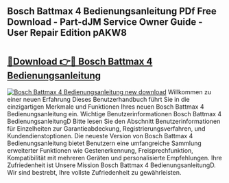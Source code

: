 ## Bosch Battmax 4 Bedienungsanleitung PDf Free Download - Part-dJM Service Owner Guide - User Repair Edition pAKW8

# <h2><a href="http://df0oru.blite.top/?on=Bosch+Battmax+4+Bedienungsanleitung">🔗Download 👉🔴 Bosch Battmax 4 Bedienungsanleitung</a></h2>

[![Bosch Battmax 4 Bedienungsanleitung new download](https://i.imgur.com/lujVjoI.png)](http://df0oru.blite.top/?on=Bosch+Battmax+4+Bedienungsanleitung)
Willkommen zu einer neuen Erfahrung Dieses Benutzerhandbuch führt Sie in die einzigartigen Merkmale und Funktionen Ihres neuen Bosch Battmax 4 Bedienungsanleitung ein. Wichtige Benutzerinformationen Bosch Battmax 4 BedienungsanleitungD Bitte lesen Sie den Abschnitt Benutzerinformationen für Einzelheiten zur Garantieabdeckung, Registrierungsverfahren, und Kundendienstoptionen. Die neueste Version von Bosch Battmax 4 Bedienungsanleitung bietet Benutzern eine umfangreiche Sammlung erweiterter Funktionen wie Gestenerkennung, Freisprechfunktion, Kompatibilität mit mehreren Geräten und personalisierte Empfehlungen. Ihre Zufriedenheit ist Unsere Mission Bosch Battmax 4 BedienungsanleitungD. Wir sind bestrebt, Ihre vollste Zufriedenheit zu gewährleisten.
